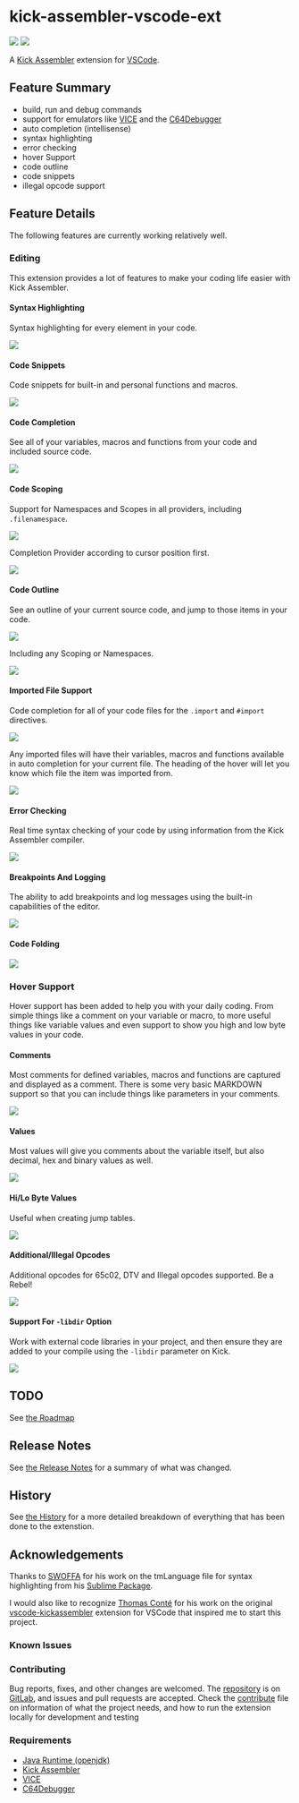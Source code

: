 # kick-assembler-vscode-ext 
![](https://vsmarketplacebadge.apphb.com/version-short/paulhocker.kick-assembler-vscode-ext.svg)
![](https://vsmarketplacebadge.apphb.com/installs-short/paulhocker.kick-assembler-vscode-ext.svg)

A [Kick Assembler](http://www.theweb.dk/KickAssembler/Main.html#frontpage) extension for [VSCode](https://code.visualstudio.com/).

## Feature Summary
* build, run and debug commands
* support for emulators like [VICE](http://vice-emu.sourceforge.net/) and the [C64Debugger](https://csdb.dk/release/?id=170893)
* auto completion (intellisense)
* syntax highlighting
* error checking
* hover Support
* code outline
* code snippets
* illegal opcode support

## Feature Details
The following features are currently working relatively well.

### Editing

This extension provides a lot of features to make your coding life easier with Kick Assembler.

#### Syntax Highlighting

Syntax highlighting for every element in your code.

![](/images/syntax-highlighting.png)

#### Code Snippets

Code snippets for built-in and personal functions and macros.

![](/images/snippets.gif)

#### Code Completion

See all of your variables, macros and functions from your code and included source code.

![](/images/code-completion.gif)

#### Code Scoping

Support for Namespaces and Scopes in all providers, including `.filenamespace`. 

![](/images/scoping.gif)

Completion Provider according to cursor position first.

![](/images/namespace-cursor-position.png)

#### Code Outline

See an outline of your current source code, and jump to those items in your code.

![](/images/outline.gif)

Including any Scoping or Namespaces.

![](/images/document-system.png)

#### Imported File Support

Code completion for all of your code files for the `.import` and `#import` directives.

![](/images/fileimport.gif)

Any imported files will have their variables, macros and functions available in auto completion for your current file. The heading of the hover will let you know which file the item was imported from.

![](/images/include-file-information.gif)

#### Error Checking

Real time syntax checking of your code by using information from the Kick Assembler compiler. 

![](/images/error-checking.gif)

#### Breakpoints And Logging

The ability to add breakpoints and log messages using the built-in capabilities of the editor.

![](./images/breakpoints.gif)

#### Code Folding

![](/images/folding.gif)

### Hover Support

Hover support has been added to help you with your daily coding. From simple things like a comment on your variable or macro, to more useful things like variable values and even support to show you high and low byte values in your code.

#### Comments

Most comments for defined variables, macros and functions are captured and displayed as a comment. There is some very basic MARKDOWN support so that you can include things like parameters in your comments.

![](/images/comments.gif)

#### Values

Most values will give you comments about the variable itself, but also decimal, hex and binary values as well.

![](/images/ka-hover2.gif)

#### Hi/Lo Byte Values

Useful when creating jump tables.

![](/images/ka-hover3.gif)

#### Additional/Illegal Opcodes

Additional opcodes for 65c02, DTV and Illegal opcodes supported. Be a Rebel!

![](/images/opcodes.gif)

#### Support For `-libdir` Option

Work with external code libraries in your project, and then ensure they are added to your compile using the `-libdir` parameter on Kick.

![](/images/library-paths.png)


## TODO
See [the Roadmap](/ROADMAP.md)

## Release Notes
See [the Release Notes](/RELEASE.md) for a summary of what was changed.

## History
See [the History](/HISTORY.md) for a more detailed breakdown of everything that has been done to the extenstion.


## Acknowledgements
Thanks to [SWOFFA](https://csdb.dk/scener/?id=984) for his work on the tmLanguage file for syntax highlighting from his [Sublime Package](https://github.com/Swoffa/SublimeKickAssemblerC64).

I would also like to recognize [Thomas Conté]() for his work on the original [vscode-kickassembler](https://github.com/tomconte/vscode-kickassembler) extension for VSCode that inspired me to start this project.

### Known Issues

### Contributing
Bug reports, fixes, and other changes are welcomed. The [repository](https://gitlab.com/retro-coder/commodore/kick-assembler-vscode-ext) is on [GitLab](https://gitlab.com), and issues and pull requests are accepted. Check the [contribute](CONTRIBUTE.md) file on information of what the project needs, and how to run the extension locally for development and testing

### Requirements
* [Java Runtime (openjdk)](http://jdk.java.net/14/)
* [Kick Assembler](http://www.theweb.dk/KickAssembler/Main.html#frontpage)
* [VICE](http://vice-emu.sourceforge.net/index.html#download)
* [C64Debugger](https://sourceforge.net/projects/c64-debugger/files/latest/download)